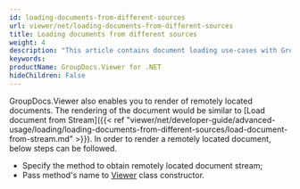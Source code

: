 ```yaml
---
id: loading-documents-from-different-sources
url: viewer/net/loading-documents-from-different-sources
title: Loading documents from different sources
weight: 4
description: "This article contains document loading use-cases with GroupDocs.Viewer within your .NET applications."
keywords: 
productName: GroupDocs.Viewer for .NET
hideChildren: False
---
```

GroupDocs.Viewer also enables you to render of remotely located documents. The rendering of the document would be similar to [Load document from Stream]({{< ref "viewer/net/developer-guide/advanced-usage/loading/loading-documents-from-different-sources/load-document-from-stream.md" >}}). In order to render a remotely located document, below steps can be followed.

*   Specify the method to obtain remotely located document stream; 
*   Pass method's name to [Viewer](https://apireference.groupdocs.com/net/viewer/groupdocs.viewer/viewer) class constructor.

